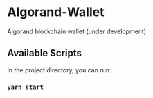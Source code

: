 # Algorand-Wallet
Algorand blockchain wallet (under development)


## Available Scripts

In the project directory, you can run:

### `yarn start`
